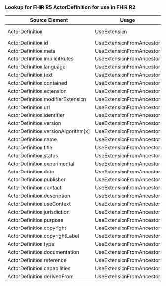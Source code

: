 ### Lookup for FHIR R5 ActorDefinition for use in FHIR R2

| Source Element | Usage | Target |
| -------------- | ----- | ------ |
| ActorDefinition | UseExtension | http://hl7.org/fhir/5.0/StructureDefinition/extension-ActorDefinition |
| ActorDefinition.id | UseExtensionFromAncestor | - |
| ActorDefinition.meta | UseExtensionFromAncestor | - |
| ActorDefinition.implicitRules | UseExtensionFromAncestor | - |
| ActorDefinition.language | UseExtensionFromAncestor | - |
| ActorDefinition.text | UseExtensionFromAncestor | - |
| ActorDefinition.contained | UseExtensionFromAncestor | - |
| ActorDefinition.extension | UseExtensionFromAncestor | - |
| ActorDefinition.modifierExtension | UseExtensionFromAncestor | - |
| ActorDefinition.url | UseExtensionFromAncestor | - |
| ActorDefinition.identifier | UseExtensionFromAncestor | - |
| ActorDefinition.version | UseExtensionFromAncestor | - |
| ActorDefinition.versionAlgorithm[x] | UseExtensionFromAncestor | - |
| ActorDefinition.name | UseExtensionFromAncestor | - |
| ActorDefinition.title | UseExtensionFromAncestor | - |
| ActorDefinition.status | UseExtensionFromAncestor | - |
| ActorDefinition.experimental | UseExtensionFromAncestor | - |
| ActorDefinition.date | UseExtensionFromAncestor | - |
| ActorDefinition.publisher | UseExtensionFromAncestor | - |
| ActorDefinition.contact | UseExtensionFromAncestor | - |
| ActorDefinition.description | UseExtensionFromAncestor | - |
| ActorDefinition.useContext | UseExtensionFromAncestor | - |
| ActorDefinition.jurisdiction | UseExtensionFromAncestor | - |
| ActorDefinition.purpose | UseExtensionFromAncestor | - |
| ActorDefinition.copyright | UseExtensionFromAncestor | - |
| ActorDefinition.copyrightLabel | UseExtensionFromAncestor | - |
| ActorDefinition.type | UseExtensionFromAncestor | - |
| ActorDefinition.documentation | UseExtensionFromAncestor | - |
| ActorDefinition.reference | UseExtensionFromAncestor | - |
| ActorDefinition.capabilities | UseExtensionFromAncestor | - |
| ActorDefinition.derivedFrom | UseExtensionFromAncestor | - |
